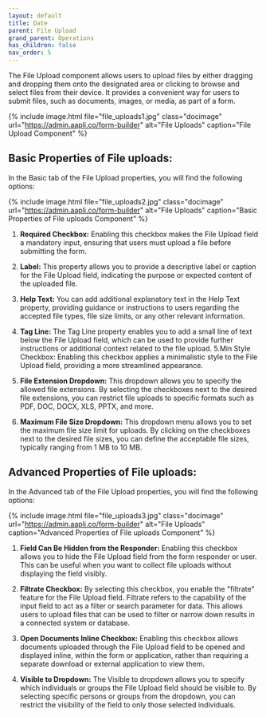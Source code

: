 ```yaml
---
layout: default
title: Date 
parent: File Upload
grand_parent: Operations
has_children: false
nav_order: 5
---
```


The File Upload component allows users to upload files by either dragging and dropping them onto the designated area or clicking to browse and select files from their device. It provides a convenient way for users to submit files, such as documents, images, or media, as part of a form.

{% include image.html file="file_uploads1.jpg" class="docimage" url="https://admin.aapli.co/form-builder" alt="File Uploads" caption="File Upload Component" %}

## Basic Properties of File uploads: 
In the Basic tab of the File Upload properties, you will find the following options:

{% include image.html file="file_uploads2.jpg" class="docimage" url="https://admin.aapli.co/form-builder" alt="File Uploads" caption="Basic Properties of File uploads Component" %}

1. **Required Checkbox:** Enabling this checkbox makes the File Upload field a mandatory input, ensuring that users must upload a file before submitting the form.

2. **Label:** This property allows you to provide a descriptive label or caption for the File Upload field, indicating the purpose or expected content of the uploaded file.

3. **Help Text:** You can add additional explanatory text in the Help Text property, providing guidance or instructions to users regarding the accepted file types, file size limits, or any other relevant information.

4. **Tag Line:** The Tag Line property enables you to add a small line of text below the File Upload field, which can be used to provide further instructions or additional context related to the file upload.
5.Min Style Checkbox: Enabling this checkbox applies a minimalistic style to the File Upload field, providing a more streamlined appearance.

6. **File Extension Dropdown:** This dropdown allows you to specify the allowed file extensions. By selecting the checkboxes next to the desired file extensions, you can restrict file uploads to specific formats such as PDF, DOC, DOCX, XLS, PPTX, and more.

7. **Maximum File Size Dropdown:** This dropdown menu allows you to set the maximum file size limit for uploads. By clicking on the checkboxes next to the desired file sizes, you can define the acceptable file sizes, typically ranging from 1 MB to 10 MB.

## Advanced Properties of File uploads: 
In the Advanced tab of the File Upload properties, you will find the following options:

{% include image.html file="file_uploads3.jpg" class="docimage" url="https://admin.aapli.co/form-builder" alt="File Uploads" caption="Advanced Properties of File uploads Component" %}

1. **Field Can Be Hidden from the Responder:** Enabling this checkbox allows you to hide the File Upload field from the form responder or user. This can be useful when you want to collect file uploads without displaying the field visibly.

2. **Filtrate Checkbox:** By selecting this checkbox, you enable the "filtrate" feature for the File Upload field. Filtrate refers to the capability of the input field to act as a filter or search parameter for data. This allows users to upload files that can be used to filter or narrow down results in a connected system or database.

3. **Open Documents Inline Checkbox:** Enabling this checkbox allows documents uploaded through the File Upload field to be opened and displayed inline, within the form or application, rather than requiring a separate download or external application to view them.

4. **Visible to Dropdown:** The Visible to dropdown allows you to specify which individuals or groups the File Upload field should be visible to. By selecting specific persons or groups from the dropdown, you can restrict the visibility of the field to only those selected individuals.
